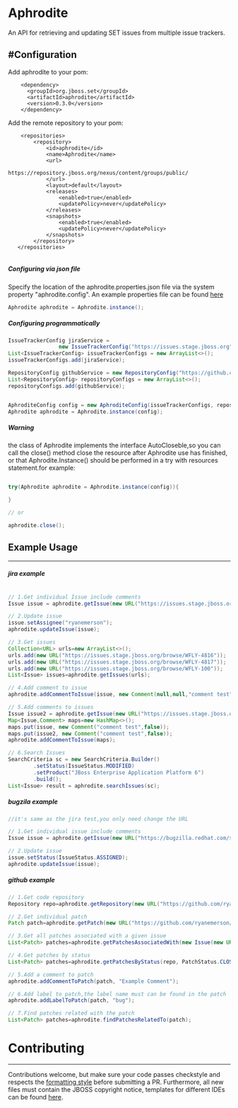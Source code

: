 Aphrodite
===========
An API for retrieving and updating SET issues from multiple issue trackers.

#Configuration
------------
Add aphrodite to your pom:
```maven
    <dependency>
      <groupId>org.jboss.set</groupId>
      <artifactId>aphrodite</artifactId>
      <version>0.3.0</version>
    </dependency>
```
Add the remote repository to your pom:
```maven
	<repositories>
        <repository>
            <id>aphrodite</id>
            <name>Aphrodite</name>
            <url>
            	https://repository.jboss.org/nexus/content/groups/public/
            </url>
            <layout>default</layout>
            <releases>
                <enabled>true</enabled>
                <updatePolicy>never</updatePolicy>
            </releases>
            <snapshots>
                <enabled>true</enabled>
                <updatePolicy>never</updatePolicy>
            </snapshots>
        </repository>
   </repositories>
   
```

##### Configuring via json file
Specify the location of the aphrodite.properties.json file via the system property "aphrodite.config". An example properties file can be found [here](https://github.com/jboss-set/aphrodite/blob/master/aphrodite.properties.json.example)
```java
Aphrodite aphrodite = Aphrodite.instance();
```

##### Configuring programmatically
```java
IssueTrackerConfig jiraService =
                new IssueTrackerConfig("https://issues.stage.jboss.org", "your username", "your password", "jira", 200);
List<IssueTrackerConfig> issueTrackerConfigs = new ArrayList<>();
issueTrackerConfigs.add(jiraService);

RepositoryConfig githubService = new RepositoryConfig("https://github.com/", "your username", "your password", "github");
List<RepositoryConfig> repositoryConfigs = new ArrayList<>();
repositoryConfigs.add(githubService);


AphroditeConfig config = new AphroditeConfig(issueTrackerConfigs, repositoryConfigs);
Aphrodite aphrodite = Aphrodite.instance(config);
```
##### Warning
the class of Aphrodite implements the interface AutoCloseble,so you can call the close() method close the resource  after Aphrodite use has finished,
 or that Aphrodite.Instance() should be performed in a try with resources statement.for example:
 ```java
 
 try(Aphrodite aphrodite = Aphrodite.instance(config)){
 
 }
 
// or 
 
 aphrodite.close();
 ```
## Example Usage
------------
##### jira example
```java

// 1.Get individual Issue include comments
Issue issue = aphrodite.getIssue(new URL("https://issues.stage.jboss.org/browse/WFLY-100"));

// 2.Update issue
issue.setAssignee("ryanemerson");
aphrodite.updateIssue(issue);

// 3.Get issues
Collection<URL> urls=new ArrayList<>();
urls.add(new URL("https://issues.stage.jboss.org/browse/WFLY-4816"));
urls.add(new URL("https://issues.stage.jboss.org/browse/WFLY-4817"));
urls.add(new URL("https://issues.stage.jboss.org/browse/WFLY-100"));
List<Issue> issues=aphrodite.getIssues(urls);

// 4.Add comment to issue
aphrodite.addCommentToIssue(issue, new Comment(null,null,"comment test",false));

// 5.Add comments to issues
Issue issue2 = aphrodite.getIssue(new URL("https://issues.stage.jboss.org/browse/WFLY-100"));
Map<Issue,Comment> maps=new HashMap<>();
maps.put(issue, new Comment("comment test",false));
maps.put(issue2, new Comment("comment test",false));
aphrodite.addCommentToIssue(maps);

// 6.Search Issues
SearchCriteria sc = new SearchCriteria.Builder()
        .setStatus(IssueStatus.MODIFIED)
        .setProduct("JBoss Enterprise Application Platform 6")
        .build();
List<Issue> result = aphrodite.searchIssues(sc);

```
##### bugzila example
```java
//it's same as the jira test,you only need change the URL

// 1.Get individual issue include comments
Issue issue = aphrodite.getIssue(new URL("https://bugzilla.redhat.com/show_bug.cgi?id=1184440"));

// 2.Update issue
issue.setStatus(IssueStatus.ASSIGNED);
aphrodite.updateIssue(issue);
```
##### github example
```java
// 1.Get code repository
Repository repo=aphrodite.getRepository(new URL("https://github.com/ryanemerson/aphrodite_test"));

// 2.Get individual patch
Patch patch=aphrodite.getPatch(new URL("https://github.com/ryanemerson/aphrodite_test/pull/1"));

// 3.Get all patches associated with a given issue
List<Patch> patches=aphrodite.getPatchesAssociatedWith(new Issue(new URL("https://issues.jboss.org/browse/WFLY-100")));

// 4.Get patches by status
List<Patch> patches=aphrodite.getPatchesByStatus(repo, PatchStatus.CLOSED);

// 5.Add a comment to patch
aphrodite.addCommentToPatch(patch, "Example Comment");

// 6.Add label to patch,the label name must can be found in the patch
aphrodite.addLabelToPatch(patch, "bug");

// 7.Find patches related with the patch
List<Patch> patches=aphrodite.findPatchesRelatedTo(patch);

```

# Contributing
------------
Contributions welcome, but make sure your code passes checkstyle and respects the [formatting style](https://github.com/jboss-set/aphrodite/blob/master/ide-configs/eclipse/formatter.xml) before submitting a PR.  Furthermore, all new files must contain the JBOSS copyright notice, templates for different IDEs can be found [here](https://github.com/jboss-set/aphrodite/tree/master/ide-configs).
